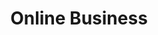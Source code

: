 ---
title: 'Online Business'
coverSVG: ../../assets/gallery/images/online-business-topics.svg
socialImage: ../../assets/gallery/images/online-business-topics.jpg
description: The online business category contains endless tips, information and instructions for launching, maintaining and growing a small business operation.
---